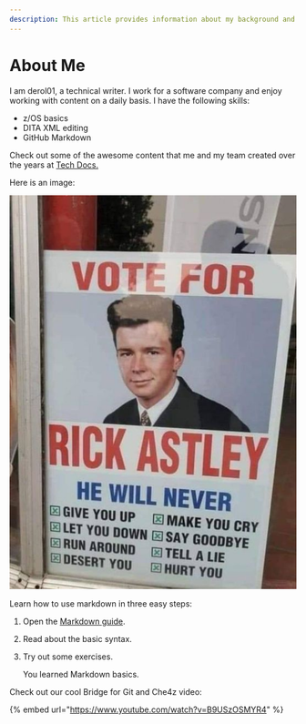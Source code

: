 ```yaml
---
description: This article provides information about my background and interests.
---
```


# About Me

I am derol01, a technical writer. I work for a software company and enjoy working with content on a daily basis. I have the following skills:

* z/OS basics
* DITA XML editing
* GitHub Markdown

Check out some of the awesome content that me and my team created over the years at [Tech Docs.](https://techdocs.broadcom.com)

Here is an image:

![](<.gitbook/assets/Rick Astley.jpg>)

Learn how to use markdown in three easy steps:

1. Open the [Markdown guide](https://www.markdownguide.org/basic-syntax/).
2. Read about the basic syntax.
3.  Try out some exercises.

    You learned Markdown basics.

Check out our cool Bridge for Git and Che4z video:

{% embed url="https://www.youtube.com/watch?v=B9USzOSMYR4" %}

